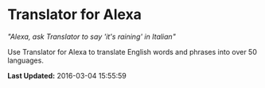 # Translator for Alexa
*"Alexa, ask Translator to say  'it's raining' in Italian"*

Use Translator for Alexa to translate English words and phrases into over 50 languages.

**Last Updated:** 2016-03-04 15:55:59